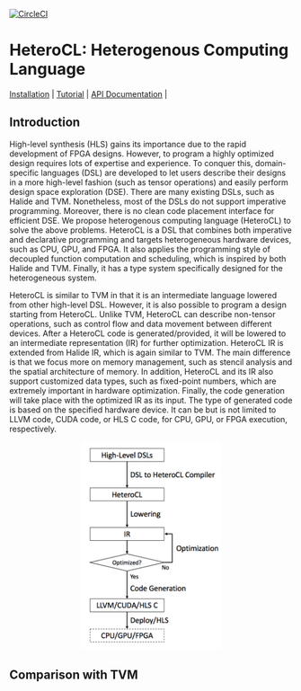 [![CircleCI](https://circleci.com/gh/cornell-zhang/heterocl/tree/master.svg?style=svg&circle-token=2b5ee9faf30b94aac41b61032d03e4654a65079d)](https://circleci.com/gh/cornell-zhang/heterocl/tree/master)

HeteroCL: Heterogenous Computing Language
=========================================

[Installation](docs#installation-guide) | [Tutorial](docs/tutorial.md) | [API Documentation](docs#python-api) | 

## Introduction

High-level synthesis (HLS) gains its importance due to the rapid development of FPGA designs. However, to program a highly optimized design requires lots of expertise and experience. To conquer this, domain-specific languages (DSL) are developed to let users describe their designs in a more high-level fashion (such as tensor operations) and easily perform design space exploration (DSE). There are many existing DSLs, such as Halide and TVM. Nonetheless, most of the DSLs do not support imperative programming. Moreover, there is no clean code placement interface for efficient DSE. We propose heterogenous computing language (HeteroCL) to solve the above problems. HeteroCL is a DSL that combines both imperative and declarative programming and targets heterogeneous hardware devices, such as CPU, GPU, and FPGA. It also applies the programming style of decoupled function computation and scheduling, which is inspired by both Halide and TVM. Finally, it has a type system specifically designed for the heterogeneous system.

HeteroCL is similar to TVM in that it is an intermediate language lowered from other high-level DSL. However, it is also possible to program a design starting from HeteroCL. Unlike TVM, HeteroCL can describe non-tensor operations, such as control flow and data movement between different devices. After a HeteroCL code is generated/provided, it will be lowered to an intermediate representation (IR) for further optimization. HeteroCL IR is extended from Halide IR, which is again similar to TVM. The main difference is that we focus more on memory management, such as stencil analysis and the spatial architecture of memory. In addition, HeteroCL and its IR also support customized data types, such as fixed-point numbers, which are extremely important in hardware optimization. Finally, the code generation will take place with the optimized IR as its input. The type of generated code is based on the specified hardware device. It can be but is not limited to LLVM code, CUDA code, or HLS C code, for CPU, GPU, or FPGA execution, respectively.

<p align="center">
<img src="docs/Arch.png" width="250">
</p>

## Comparison with TVM
